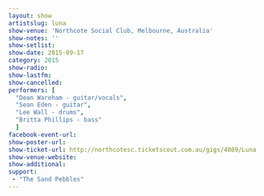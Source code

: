 ```yaml
---
layout: show
artistslug: luna
show-venue: 'Northcote Social Club, Melbourne, Australia'
show-notes: ''
show-setlist: 
show-date: 2015-09-17
category: 2015
show-radio: 
show-lastfm: 
show-cancelled: 
performers: [
  "Dean Wareham - guitar/vocals",
  "Sean Eden - guitar",
  "Lee Wall - drums",
  "Britta Phillips - bass"
  ]
facebook-event-url: 
show-poster-url: 
show-ticket-url: http://northcotesc.ticketscout.com.au/gigs/4089/Luna
show-venue-website: 
show-additional: 
support:
 - "The Sand Pebbles"
---
```


